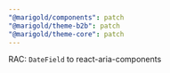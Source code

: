 ```yaml
---
"@marigold/components": patch
"@marigold/theme-b2b": patch
"@marigold/theme-core": patch
---
```


RAC: `DateField` to react-aria-components
